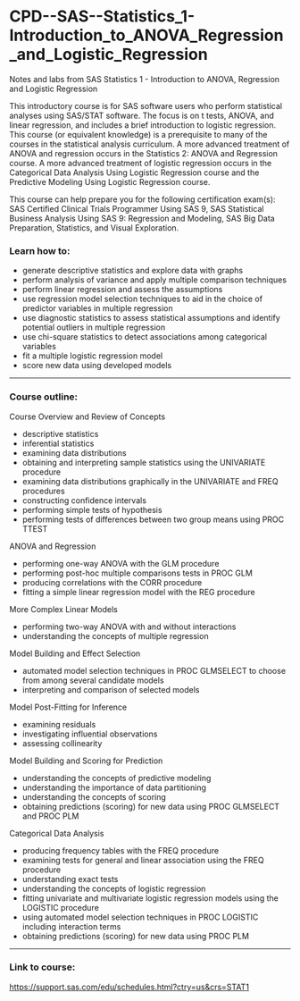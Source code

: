 # CPD--SAS--Statistics_1-Introduction_to_ANOVA_Regression_and_Logistic_Regression
Notes and labs from SAS Statistics 1 - Introduction to ANOVA, Regression and Logistic Regression

This introductory course is for SAS software users who perform statistical analyses using SAS/STAT software. The focus is on t tests, ANOVA, and linear regression, and includes a brief introduction to logistic regression. This course (or equivalent knowledge) is a prerequisite to many of the courses in the statistical analysis curriculum.
A more advanced treatment of ANOVA and regression occurs in the Statistics 2: ANOVA and Regression course. A more advanced treatment of logistic regression occurs in the Categorical Data Analysis Using Logistic Regression course and the Predictive Modeling Using Logistic Regression course.

This course can help prepare you for the following certification exam(s): SAS Certified Clinical Trials Programmer Using SAS 9, SAS Statistical Business Analysis Using SAS 9: Regression and Modeling, SAS Big Data Preparation, Statistics, and Visual Exploration.

### Learn how to:
- generate descriptive statistics and explore data with graphs
- perform analysis of variance and apply multiple comparison techniques
- perform linear regression and assess the assumptions
- use regression model selection techniques to aid in the choice of predictor variables in multiple regression
- use diagnostic statistics to assess statistical assumptions and identify potential outliers in multiple regression
- use chi-square statistics to detect associations among categorical variables
- fit a multiple logistic regression model
- score new data using developed models

---

### Course outline:
Course Overview and Review of Concepts 
- descriptive statistics
- inferential statistics
- examining data distributions
- obtaining and interpreting sample statistics using the UNIVARIATE procedure
- examining data distributions graphically in the UNIVARIATE and FREQ procedures
- constructing confidence intervals
- performing simple tests of hypothesis
- performing tests of differences between two group means using PROC TTEST

ANOVA and Regression 
- performing one-way ANOVA with the GLM procedure
- performing post-hoc multiple comparisons tests in PROC GLM
- producing correlations with the CORR procedure
- fitting a simple linear regression model with the REG procedure

More Complex Linear Models 
- performing two-way ANOVA with and without interactions
- understanding the concepts of multiple regression

Model Building and Effect Selection 
- automated model selection techniques in PROC GLMSELECT to choose from among several candidate models
- interpreting and comparison of selected models

Model Post-Fitting for Inference 
- examining residuals
- investigating influential observations
- assessing collinearity

Model Building and Scoring for Prediction 
- understanding the concepts of predictive modeling
- understanding the importance of data partitioning
- understanding the concepts of scoring
- obtaining predictions (scoring) for new data using PROC GLMSELECT and PROC PLM

Categorical Data Analysis 
- producing frequency tables with the FREQ procedure
- examining tests for general and linear association using the FREQ procedure
- understanding exact tests
- understanding the concepts of logistic regression
- fitting univariate and multivariate logistic regression models using the LOGISTIC procedure
- using automated model selection techniques in PROC LOGISTIC including interaction terms
- obtaining predictions (scoring) for new data using PROC PLM

---

### Link to course:
https://support.sas.com/edu/schedules.html?ctry=us&crs=STAT1
